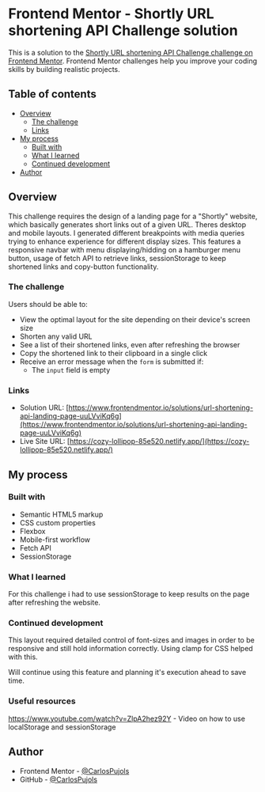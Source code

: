 # Frontend Mentor - Shortly URL shortening API Challenge solution

This is a solution to the [Shortly URL shortening API Challenge challenge on Frontend Mentor](https://www.frontendmentor.io/challenges/url-shortening-api-landing-page-2ce3ob-G). Frontend Mentor challenges help you improve your coding skills by building realistic projects. 

## Table of contents

- [Overview](#overview)
  - [The challenge](#the-challenge)
  - [Links](#links)
- [My process](#my-process)
  - [Built with](#built-with)
  - [What I learned](#what-i-learned)
  - [Continued development](#continued-development)
- [Author](#author)


## Overview

This challenge requires the design of a landing page for a "Shortly" website, which basically generates short links out of a given URL. Theres desktop and mobile layouts. I generated different breakpoints with media queries trying to enhance experience for different display sizes. This features a responsive navbar with menu displaying/hidding on a hamburger menu button, usage of fetch API to retrieve links, sessionStorage to keep shortened links and copy-button functionality.

### The challenge

Users should be able to:

- View the optimal layout for the site depending on their device's screen size
- Shorten any valid URL
- See a list of their shortened links, even after refreshing the browser
- Copy the shortened link to their clipboard in a single click
- Receive an error message when the `form` is submitted if:
  - The `input` field is empty

### Links

- Solution URL: [https://www.frontendmentor.io/solutions/url-shortening-api-landing-page-uuLVviKq6g](https://www.frontendmentor.io/solutions/url-shortening-api-landing-page-uuLVviKq6g)
- Live Site URL: [https://cozy-lollipop-85e520.netlify.app/](https://cozy-lollipop-85e520.netlify.app/)

## My process

### Built with

- Semantic HTML5 markup
- CSS custom properties
- Flexbox
- Mobile-first workflow
- Fetch API
- SessionStorage


### What I learned

For this challenge i had to use sessionStorage to keep results on the page after refreshing the website.


### Continued development

This layout required detailed control of font-sizes and images in order to be responsive and still hold information correctly. Using clamp for CSS helped with this.

Will continue using this feature and planning it's execution ahead to save time.

### Useful resources

https://www.youtube.com/watch?v=ZlpA2hez92Y - Video on how to use localStorage and sessionStorage

## Author

- Frontend Mentor - [@CarlosPujols](https://www.frontendmentor.io/profile/CarlosPujols)
- GitHub - [@CarlosPujols](https://www.github.com/CarlosPujols)


